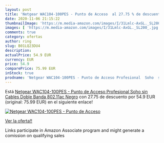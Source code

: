 ```yaml
---
layout: post
title: 'Netgear WAC104-100PES - Punto de Acceso  al 27.75 % de descuento'
date: 2020-11-06 21:15:22
thumbnailImage: 'https://m.media-amazon.com/images/I/31Lmlc-AxGL._SL200_.jpg'
images: [ 'https://m.media-amazon.com/images/I/31Lmlc-AxGL._SL200_.jpg' ]
comments: true
category: ofertas
author: ring
slug: B01LQ23DU4
description:
actualPrice: 54.9 EUR
currency: EUR
price: 54.9
comparePrice: 75.99 EUR
inStock: true
prodname: 'Netgear WAC104-100PES - Punto de Acceso Profesional  Soho  sin Cables  Doble Banda 802.11ac   Negro'
---
```


Está [Netgear WAC104-100PES - Punto de Acceso Profesional  Soho  sin Cables  Doble Banda 802.11ac   Negro](https://www.amazon.es/dp/B01LQ23DU4/?tag=tolees-21) con 27.75 de descuento por 54.9 EUR (original: 75.99 EUR) en el siguiente enlace!

[![Netgear WAC104-100PES - Punto de Acceso ](https://m.media-amazon.com/images/I/31Lmlc-AxGL._SL200_.jpg)](https://www.amazon.es/dp/B01LQ23DU4/?tag=tolees-21)

[Ver la oferta!!](https://www.amazon.es/dp/B01LQ23DU4/?tag=tolees-21)

Links participate in Amazon Associate program and might generate a comission on qualifying sales


